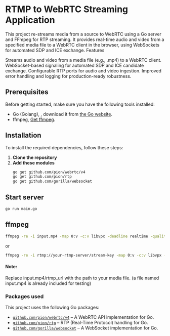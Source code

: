 
# RTMP to WebRTC Streaming Application

This project re-streams media from a source to WebRTC using a Go server and FFmpeg for RTP streaming. It provides real-time audio and video from a specified media file to a WebRTC client in the browser, using WebSockets for automated SDP and ICE exchange.
Features

Streams audio and video from a media file (e.g., .mp4) to a WebRTC client.
WebSocket-based signaling for automated SDP and ICE candidate exchange.
Configurable RTP ports for audio and video ingestion.
Improved error handling and logging for production-ready robustness.

## Prerequisites

Before getting started, make sure you have the following tools installed:

- Go (Golang), , download it from [the Go website](https://golang.org/dl/).
- ffmpeg, [Get ffmpeg](https://www.ffmpeg.org/download.html).

## Installation

To install the required dependencies, follow these steps:

1. **Clone the repository**
2. **Add these modules**
   ```bash
   go get github.com/pion/webrtc/v4
   go get github.com/pion/rtp
   go get github.com/gorilla/websocket

## Start server

```bash
go run main.go
```
    
## ffmpeg

```bash
ffmpeg -re -i input.mp4 -map 0:v -c:v libvpx -deadline realtime -quality realtime -cpu-used 5 -bufsize 1000k -g 15 -r 30 -b:v 800k -static-thresh 0 -error-resilient 1 -max_delay 0 -buffer_size 0 -payload_type 96 -ssrc 1 -f rtp rtp://127.0.0.1:5004 -map 0:a -c:a libopus -b:a 48k -application lowdelay -frame_duration 20 -payload_type 111 -ssrc 2 -f rtp rtp://127.0.0.1:5005
```

or

```bash
ffmpeg -re -i rtmp://your-rtmp-server/stream-key -map 0:v -c:v libvpx -deadline realtime -quality realtime -cpu-used 5 -bufsize 1000k -g 15 -r 30 -b:v 2M -s 1280x720 -static-thresh 0 -error-resilient 1 -payload_type 96 -ssrc 1 -f rtp rtp://127.0.0.1:5004 -map 0:a -c:a libopus -b:a 48k -application lowdelay -frame_duration 20 -payload_type 111 -ssrc 2 -f rtp rtp://127.0.0.1:5005
```

#### Note:

Replace input.mp4/rtmp_url with the path to your media file. (a file named input.mp4 is already included for testing)



### Packages used

This project uses the following Go packages:

- [`github.com/pion/webrtc/v4`](https://github.com/pion/webrtc) – A WebRTC API implementation for Go.
- [`github.com/pion/rtp`](https://github.com/pion/rtp) – RTP (Real-Time Protocol) handling for Go.
- [`github.com/gorilla/websocket`](https://github.com/gorilla/websocket) – A WebSocket implementation for Go.

